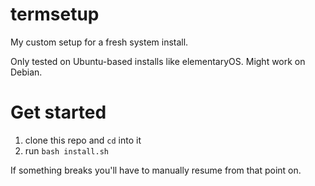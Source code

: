 # termsetup

My custom setup for a fresh system install.

Only tested on Ubuntu-based installs like elementaryOS. Might work on Debian.

# Get started

1. clone this repo and `cd` into it
2. run `bash install.sh`

If something breaks you'll have to manually resume from that point on.
